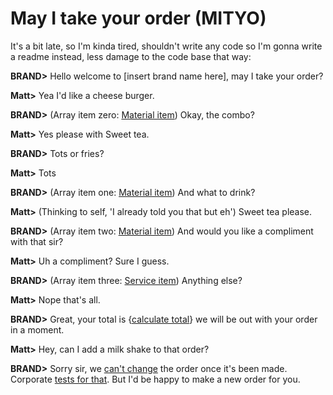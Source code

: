 # May I take your order (MITYO)

It's a bit late, so I'm kinda tired, shouldn't write any code so I'm gonna write a readme instead, less damage to the code base that way:

**BRAND>** Hello welcome to [insert brand name here], may I take your order?

**Matt>** Yea I'd like a cheese burger.

**BRAND>** (Array item zero: [Material item](https://github.com/davidroberts63/may-i-take-your-order/blob/2de2b08ac6397e247a2588595f2c311253730ff7/Mityo/OrderItem.cs#L36)) Okay, the combo?

**Matt>** Yes please with Sweet tea.

**BRAND>** Tots or fries?

**Matt>** Tots

**BRAND>** (Array item one: [Material item](https://github.com/davidroberts63/may-i-take-your-order/blob/2de2b08ac6397e247a2588595f2c311253730ff7/Mityo/OrderItem.cs#L36)) And what to drink?

**Matt>** (Thinking to self, 'I already told you that but eh') Sweet tea please.

**BRAND>** (Array item two: [Material item](https://github.com/davidroberts63/may-i-take-your-order/blob/2de2b08ac6397e247a2588595f2c311253730ff7/Mityo/OrderItem.cs#L36)) And would you like a compliment with that sir?

**Matt>** Uh a compliment? Sure I guess.

**BRAND>** (Array item three: [Service item](https://github.com/davidroberts63/may-i-take-your-order/blob/2de2b08ac6397e247a2588595f2c311253730ff7/Mityo/OrderItem.cs#L17)) Anything else?

**Matt>** Nope that's all.

**BRAND>** Great, your total is {[calculate total](https://github.com/davidroberts63/may-i-take-your-order/blob/2de2b08ac6397e247a2588595f2c311253730ff7/Mityo/Order.cs#L56)} we will be out with your order in a moment.

**Matt>** Hey, can I add a milk shake to that order?

**BRAND>** Sorry sir, we [can't change](https://github.com/davidroberts63/may-i-take-your-order/blob/2de2b08ac6397e247a2588595f2c311253730ff7/Mityo/Order.cs#L48) the order once it's been made. Corporate [tests for that](https://github.com/davidroberts63/may-i-take-your-order/blob/2de2b08ac6397e247a2588595f2c311253730ff7/Tests/OrderTests.cs#L27). But I'd be happy to make a new order for you.
